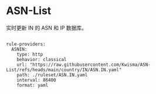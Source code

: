 
# ASN-List

实时更新 IN 的 ASN 和 IP 数据库。

<pre><code class="language-javascript">
rule-providers:
  ASNIN:
    type: http
    behavior: classical
    url: "https://raw.githubusercontent.com/Kwisma/ASN-List/refs/heads/main/country/IN/ASN.IN.yaml"
    path: ./ruleset/ASN.IN.yaml
    interval: 86400
    format: yaml
</code></pre>
